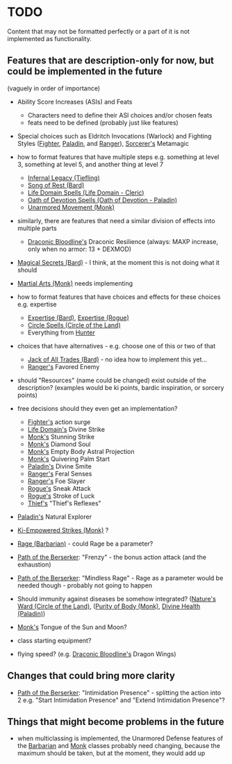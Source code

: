 # TODO

Content that may not be formatted perfectly or a part of it is not implemented as functionality.

## Features that are description-only for now, but could be implemented in the future
(vaguely in order of importance)

- Ability Score Increases (ASIs) and Feats
  - Characters need to define their ASI choices and/or chosen feats
  - feats need to be defined (probably just like features)

- Special choices such as Eldritch Invocations (Warlock) and Fighting Styles ([Fighter](classes/fighter.json), [Paladin](classes/paladin.json), and [Ranger](classes/ranger.json)), [Sorcerer's](classes/sorcerer.json) Metamagic

- how to format features that have multiple steps e.g. something at level 3, something at level 5, and another thing at level 7
  - [Infernal Legacy (Tiefling)](races/tiefling.json)
  - [Song of Rest (Bard)](classes/bard.json)
  - [Life Domain Spells (Life Domain - Cleric)](subclasses/life_domain.json)
  - [Oath of Devotion Spells (Oath of Devotion - Paladin)](subclasses/oath_of_devotion.json)
  - [Unarmored Movement (Monk)](classes/monk.json)
- similarly, there are features that need a similar division of effects into multiple parts
  - [Draconic Bloodline's](subclasses/draconic_bloodline.json) Draconic Resilience (always: MAXP increase, only when no armor: 13 + DEXMOD)

- [Magical Secrets (Bard)](classes/bard.json) - I think, at the moment this is not doing what it should

- [Martial Arts (Monk)](classes/monk.json) needs implementing

- how to format features that have choices and effects for these choices e.g. expertise
  - [Expertise (Bard)](classes/bard.json), [Expertise (Rogue)](classes/rogue.json)
  - [Circle Spells (Circle of the Land)](subclasses/circle_of_the_land.json)
  - Everything from [Hunter](subclasses/hunter.json)

- choices that have alternatives - e.g. choose one of this or two of that
  - [Jack of All Trades (Bard)](classes/bard.json) - no idea how to implement this yet...
  - [Ranger's](classes/ranger.json) Favored Enemy

- should "Resources" (name could be changed) exist outside of the description? (examples would be ki points, bardic inspiration, or sorcery points)

- free decisions should they even get an implementation?
  - [Fighter's](classes/fighter.json) action surge
  - [Life Domain's](subclasses/life_domain.json) Divine Strike
  - [Monk's](classes/monk.json) Stunning Strike
  - [Monk's](classes/monk.json) Diamond Soul
  - [Monk's](classes/monk.json) Empty Body Astral Projection
  - [Monk's](classes/monk.json) Quivering Palm Start
  - [Paladin's](classes/paladin.json) Divine Smite
  - [Ranger's](classes/ranger.json) Feral Senses
  - [Ranger's](classes/ranger.json) Foe Slayer
  - [Rogue's](classes/rogue.json) Sneak Attack
  - [Rogue's](classes/rogue.json) Stroke of Luck
  - [Thief's](subclasses/thief.json) "Thief's Reflexes"

- [Paladin's](classes/paladin.json) Natural Explorer

- [Ki-Empowered Strikes (Monk)](classes/monk.json) ?
- [Rage (Barbarian)](classes/barbarian.json) - could Rage be a parameter?
- [Path of the Berserker](subclasses/path_of_the_berserker.json): "Frenzy" - the bonus action attack (and the exhaustion)
- [Path of the Berserker](subclasses/path_of_the_berserker.json): "Mindless Rage" - Rage as a parameter would be needed though - probably not going to happen

- Should immunity against diseases be somehow integrated? ([Nature's Ward (Circle of the Land)](subclasses/circle_of_the_land.json), ([Purity of Body (Monk)](classes/monk.json), [Divine Health (Paladin)](classes/paladin.json))

- [Monk's](classes/monk.json) Tongue of the Sun and Moon?
- class starting equipment?

- flying speed? (e.g. [Draconic Bloodline's](subclasses/draconic_bloodline.json) Dragon Wings)

## Changes that could bring more clarity

- [Path of the Berserker](subclasses/path_of_the_berserker.json): "Intimidation Presence" - splitting the action into 2 e.g. "Start Intimidation Presence" and "Extend Intimidation Presence"?

## Things that might become problems in the future

- when multiclassing is implemented, the Unarmored Defense features of the [Barbarian](classes/barbarian.json) and [Monk](classes/monk.json) classes probably need changing, because the maximum should be taken, but at the moment, they would add up
